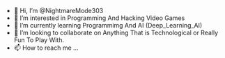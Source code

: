 - 👋 Hi, I’m @NightmareMode303
- 👀 I’m interested in Programming And Hacking Video Games
- 🌱 I’m currently learning Programmimg And AI (Deep_Learning_AI)
- 💞️ I’m looking to collaborate on Anything That is Technological or Really Fun To Play With.
- 📫 How to reach me ...

<!---
NightmareMode303/NightmareMode303 is a ✨ special ✨ repository because its `README.md` (this file) appears on your GitHub profile.
You can click the Preview link to take a look at your changes.
--->
